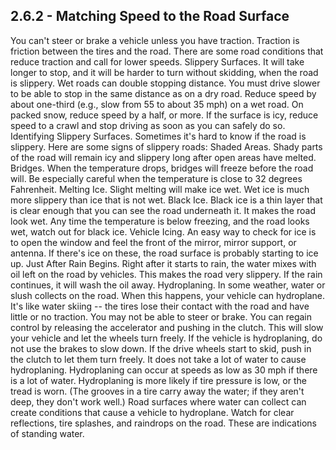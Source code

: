 ## 2.6.2 - Matching Speed to the Road Surface
You can't steer or brake a vehicle unless you have traction. Traction is friction between the tires and the road. There are some road conditions that reduce traction and call for lower speeds.
Slippery Surfaces. It will take longer to stop, and it will be harder to turn without skidding, when the road is slippery. Wet roads can double stopping distance. You must drive slower to be able to stop in the same distance as on a dry road. Reduce speed by about one-third (e.g., slow from 55 to about 35 mph) on a wet road. On packed snow, reduce speed by a half, or more. If the surface is icy, reduce speed to a crawl and stop driving as soon as you can safely do so.
Identifying Slippery Surfaces. Sometimes it's hard to know if the road is slippery. Here are some signs of slippery roads:
Shaded Areas. Shady parts of the road will remain icy and slippery long after open areas have melted. Bridges. When the temperature drops, bridges will freeze before the road will. Be especially careful when the temperature is close to 32 degrees Fahrenheit.
Melting Ice. Slight melting will make ice wet. Wet ice is much more slippery than ice that is not wet. Black Ice. Black ice is a thin layer that is clear enough that you can see the road underneath it. It makes the road look wet. Any time the temperature is below freezing, and the road looks wet, watch out for black ice.
Vehicle Icing. An easy way to check for ice is to open the window and feel the front of the mirror, mirror support, or antenna. If there's ice on these, the road surface is probably starting to ice up.
Just After Rain Begins. Right after it starts to rain, the water mixes with oil left on the road by vehicles. This makes the road very slippery. If the rain continues, it will wash the oil away.
Hydroplaning. In some weather, water or slush collects on the road. When this happens, your vehicle can hydroplane. It's like water skiing -- the tires lose their contact with the road and have little or no traction. You may not be able to steer or brake. You can regain control by releasing the accelerator and pushing in the clutch. This will slow your vehicle and let the wheels turn freely. If the vehicle is hydroplaning, do not use the brakes to slow down. If the drive wheels start to skid, push in the clutch to let them turn freely. It does not take a lot of water to cause hydroplaning. Hydroplaning can occur at speeds as low as 30 mph if there is a lot of water. Hydroplaning is more likely if tire pressure is low, or the tread is worn. (The grooves in a tire carry away the water; if they aren't deep, they don't work well.) Road surfaces where water can collect can create conditions that cause a vehicle to hydroplane. Watch for clear reflections, tire splashes, and raindrops on the road. These are indications of standing water.